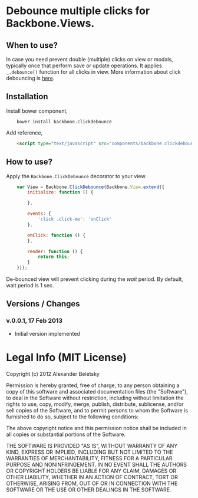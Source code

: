 # Debounce multiple clicks for Backbone.Views.

## When to use?

In case you need prevent double (multiple) clicks on view or modals, typically once that perform save or update operations. It applies `_.debounce()` function for all clicks in view. More information about click debouncing is [here](http://eng.wealthfront.com/2012/12/using-underscorejss-debounce-to-filter.html).

## Installation

Install bower component,

```
    bower install backbone.clickdebounce
```

Add reference,

```html
    <script type="text/javascript" src="components/backbone.clickdebounce/lib/backbone.clickdebounce.js"></script>
```

## How to use?

Apply the `Backbone.ClickDebounce` decorator to your view.

```js
    var View = Backbone.ClickDebounce(Backbone.View.extend({
        initialize: function () {

        },

        events: {
            'click .click-me': 'onClick'
        },

        onClick: function () {
        },

        render: function () {
            return this;
        }
    }));
```

De-bounced view will prevent clicking during the *wait* period. By default, wait period is 1 sec.

## Versions / Changes

### v.0.0.1, 17 Feb 2013

* Initial version implemented

# Legal Info (MIT License)

Copyright (c) 2012 Alexander Beletsky

Permission is hereby granted, free of charge, to any person obtaining a copy
of this software and associated documentation files (the "Software"), to deal
in the Software without restriction, including without limitation the rights
to use, copy, modify, merge, publish, distribute, sublicense, and/or sell
copies of the Software, and to permit persons to whom the Software is
furnished to do so, subject to the following conditions:

The above copyright notice and this permission notice shall be included in
all copies or substantial portions of the Software.

THE SOFTWARE IS PROVIDED "AS IS", WITHOUT WARRANTY OF ANY KIND, EXPRESS OR
IMPLIED, INCLUDING BUT NOT LIMITED TO THE WARRANTIES OF MERCHANTABILITY,
FITNESS FOR A PARTICULAR PURPOSE AND NONINFRINGEMENT. IN NO EVENT SHALL THE
AUTHORS OR COPYRIGHT HOLDERS BE LIABLE FOR ANY CLAIM, DAMAGES OR OTHER
LIABILITY, WHETHER IN AN ACTION OF CONTRACT, TORT OR OTHERWISE, ARISING FROM,
OUT OF OR IN CONNECTION WITH THE SOFTWARE OR THE USE OR OTHER DEALINGS IN
THE SOFTWARE.
